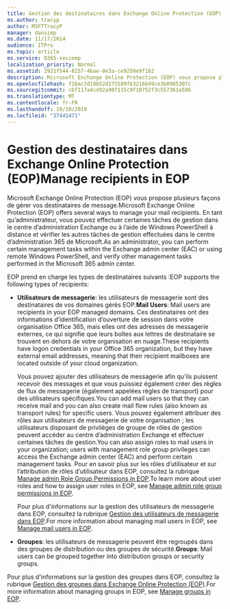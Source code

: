 ```yaml
---
title: Gestion des destinataires dans Exchange Online Protection (EOP)
ms.author: tracyp
author: MSFTTracyP
manager: dansimp
ms.date: 11/17/2014
audience: ITPro
ms.topic: article
ms.service: O365-seccomp
localization_priority: Normal
ms.assetid: 2921f544-8257-4bae-8e3a-ce9250e9f162
description: Microsoft Exchange Online Protection (EOP) vous propose plusieurs façons de gérer vos destinataires de message. En tant qu’administrateur, vous pouvez effectuer certaines tâches de gestion dans le centre d’administration Exchange ou à l’aide de Windows PowerShell à distance et vérifier les autres tâches de gestion effectuées dans le centre d’administration 365 de Microsoft.
ms.openlocfilehash: f1bac7d19b52d175589f63216b49ce3b0985307c
ms.sourcegitcommit: cbf117a4cd92a907115c9f10752f3c557361e586
ms.translationtype: MT
ms.contentlocale: fr-FR
ms.lasthandoff: 10/10/2019
ms.locfileid: "37441471"
---
```

# <a name="manage-recipients-in-eop"></a><span data-ttu-id="c1b7e-104">Gestion des destinataires dans Exchange Online Protection (EOP)</span><span class="sxs-lookup"><span data-stu-id="c1b7e-104">Manage recipients in EOP</span></span>

<span data-ttu-id="c1b7e-105">Microsoft Exchange Online Protection (EOP) vous propose plusieurs façons de gérer vos destinataires de message.</span><span class="sxs-lookup"><span data-stu-id="c1b7e-105">Microsoft Exchange Online Protection (EOP) offers several ways to manage your mail recipients.</span></span> <span data-ttu-id="c1b7e-106">En tant qu’administrateur, vous pouvez effectuer certaines tâches de gestion dans le centre d’administration Exchange ou à l’aide de Windows PowerShell à distance et vérifier les autres tâches de gestion effectuées dans le centre d’administration 365 de Microsoft.</span><span class="sxs-lookup"><span data-stu-id="c1b7e-106">As an administrator, you can perform certain management tasks within the Exchange admin center (EAC) or using remote Windows PowerShell, and verify other management tasks performed in the Microsoft 365 admin center.</span></span>

<span data-ttu-id="c1b7e-107">EOP prend en charge les types de destinataires suivants :</span><span class="sxs-lookup"><span data-stu-id="c1b7e-107">EOP supports the following types of recipients:</span></span>

- <span data-ttu-id="c1b7e-108">**Utilisateurs de messagerie**: les utilisateurs de messagerie sont des destinataires de vos domaines gérés EOP.</span><span class="sxs-lookup"><span data-stu-id="c1b7e-108">**Mail Users**: Mail users are recipients in your EOP managed domains.</span></span> <span data-ttu-id="c1b7e-109">Ces destinataires ont des informations d’identification d’ouverture de session dans votre organisation Office 365, mais elles ont des adresses de messagerie externes, ce qui signifie que leurs boîtes aux lettres de destinataire se trouvent en dehors de votre organisation en nuage.</span><span class="sxs-lookup"><span data-stu-id="c1b7e-109">These recipients have logon credentials in your Office 365 organization, but they have external email addresses, meaning that their recipient mailboxes are located outside of your cloud organization.</span></span>

  <span data-ttu-id="c1b7e-110">Vous pouvez ajouter des utilisateurs de messagerie afin qu’ils puissent recevoir des messages et que vous puissiez également créer des règles de flux de messagerie (également appelées règles de transport) pour des utilisateurs spécifiques.</span><span class="sxs-lookup"><span data-stu-id="c1b7e-110">You can add mail users so that they can receive mail and you can also create mail flow rules (also known as transport rules) for specific users.</span></span> <span data-ttu-id="c1b7e-111">Vous pouvez également attribuer des rôles aux utilisateurs de messagerie de votre organisation ; les utilisateurs disposant de privilèges de groupe de rôles de gestion peuvent accéder au centre d’administration Exchange et effectuer certaines tâches de gestion.</span><span class="sxs-lookup"><span data-stu-id="c1b7e-111">You can also assign roles to mail users in your organization; users with management role group privileges can access the Exchange admin center (EAC) and perform certain management tasks.</span></span> <span data-ttu-id="c1b7e-112">Pour en savoir plus sur les rôles d’utilisateur et sur l’attribution de rôles d’utilisateur dans EOP, consultez la rubrique [Manage admin Role Group Permissions in EOP](manage-admin-role-group-permissions-in-eop.md).</span><span class="sxs-lookup"><span data-stu-id="c1b7e-112">To learn more about user roles and how to assign user roles in EOP, see [Manage admin role group permissions in EOP](manage-admin-role-group-permissions-in-eop.md).</span></span>

  <span data-ttu-id="c1b7e-113">Pour plus d'informations sur la gestion des utilisateurs de messagerie dans EOP, consultez la rubrique [Gestion des utilisateurs de messagerie dans EOP](manage-mail-users-in-eop.md).</span><span class="sxs-lookup"><span data-stu-id="c1b7e-113">For more information about managing mail users in EOP, see [Manage mail users in EOP](manage-mail-users-in-eop.md).</span></span>

- <span data-ttu-id="c1b7e-114">**Groupes**: les utilisateurs de messagerie peuvent être regroupés dans des groupes de distribution ou des groupes de sécurité.</span><span class="sxs-lookup"><span data-stu-id="c1b7e-114">**Groups**: Mail users can be grouped together into distribution groups or security groups.</span></span>

<span data-ttu-id="c1b7e-115">Pour plus d'informations sur la gestion des groupes dans EOP, consultez la rubrique [Gestion des groupes dans Exchange Online Protection (EOP)](manage-groups-in-eop.md).</span><span class="sxs-lookup"><span data-stu-id="c1b7e-115">For more information about managing groups in EOP, see [Manage groups in EOP](manage-groups-in-eop.md).</span></span>
